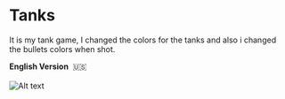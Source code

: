 # Tanks

It is my tank game, I changed the colors for the tanks and also i changed the bullets colors when shot.

<b>English Version</b>&nbsp;&nbsp;:us:<br><br>
![Alt text](https://github.com/sparra101/Unity3D_Tanks/blob/master/tanks1.PNG )
